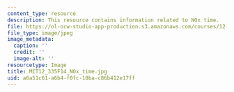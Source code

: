 ```yaml
---
content_type: resource
description: This resource contains information related to NOx time.
file: https://ol-ocw-studio-app-production.s3.amazonaws.com/courses/12-335-experimental-atmospheric-chemistry-fall-2014/a6a51c61a6b4f0fc10bac86b412e17ff_MIT12_335F14_NOx_time.jpg
file_type: image/jpeg
image_metadata:
  caption: ''
  credit: ''
  image-alt: ''
resourcetype: Image
title: MIT12_335F14_NOx_time.jpg
uid: a6a51c61-a6b4-f0fc-10ba-c86b412e17ff
---
```


